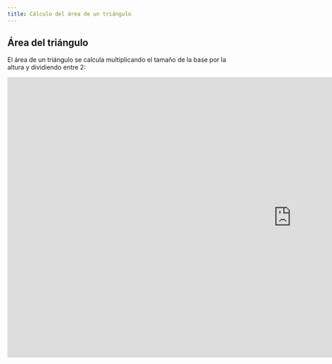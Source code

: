 ```yaml
---
title: Cálculo del área de un triángulo
---
```


## Área del triángulo

El área de un triángulo se calcula multiplicando el tamaño de la base por la altura y dividiendo entre 2:


<iframe scrolling="no" title="Área de un triángulo cualquiera" src="https://www.geogebra.org/material/iframe/id/PFS69ysH/width/1280/height/631/border/888888/sfsb/true/smb/false/stb/false/stbh/false/ai/false/asb/false/sri/true/rc/false/ld/false/sdz/true/ctl/false" width="1280px" height="631px" style="border:0px;"> </iframe>